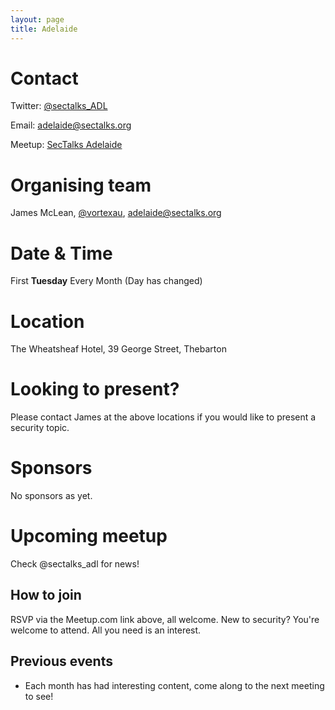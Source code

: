 ```yaml
---
layout: page
title: Adelaide
---
```


# Contact

Twitter: [@sectalks_ADL](https://twitter.com/sectalks_ADL)

Email: [adelaide@sectalks.org](mailto:adelaide@sectalks.org)

Meetup: [SecTalks Adelaide](http://www.meetup.com/SecTalks-Adelaide/)

# Organising team
James McLean, [@vortexau](https://twitter.com/vortexau), [adelaide@sectalks.org](mailto:adelaide@sectalks.org)

# Date & Time
First **Tuesday** Every Month (Day has changed)

# Location
The Wheatsheaf Hotel, 39 George Street, Thebarton

# Looking to present?
Please contact James at the above locations if you would like to present a security topic.

# Sponsors
No sponsors as yet.

# Upcoming meetup
Check @sectalks_adl for news!

## How to join
RSVP via the Meetup.com link above, all welcome.
New to security? You're welcome to attend. All you need is an interest.

## Previous events

* Each month has had interesting content, come along to the next meeting to see!
